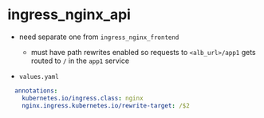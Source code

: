 # ingress_nginx_api

- need separate one from `ingress_nginx_frontend`
  - must have path rewrites enabled so requests to `<alb_url>/app1` gets routed to `/` in the `app1` service

- `values.yaml`

```yaml
  annotations:
    kubernetes.io/ingress.class: nginx
    nginx.ingress.kubernetes.io/rewrite-target: /$2
```
